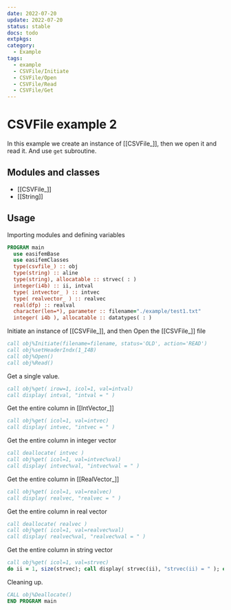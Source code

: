 ```yaml
---
date: 2022-07-20
update: 2022-07-20
status: stable
docs: todo
extpkgs:
category:
  - Example
tags:
  - example
  - CSVFile/Initiate
  - CSVFile/Open
  - CSVFile/Read
  - CSVFile/Get
---
```


# CSVFile example 2

In this example we create an instance of [[CSVFile_]], then we open it and read it. And use `get` subroutine.

## Modules and classes

- [[CSVFile_]]
- [[String]]

## Usage

Importing modules and defining variables

```fortran
PROGRAM main
  use easifemBase
  use easifemClasses
  type(csvfile_) :: obj
  type(string) :: aline
  type(string), allocatable :: strvec( : )
  integer(i4b) :: ii, intval
  type( intvector_ ) :: intvec
  type( realvector_ ) :: realvec
  real(dfp) :: realval
  character(len=*), parameter :: filename="./example/test1.txt"
  integer( i4b ), allocatable :: datatypes( : )
```

Initiate an instance of [[CSVFile_]], and then Open the [[CSVFile_]] file

```fortran
call obj%Initiate(filename=filename, status='OLD', action='READ')
call obj%setHeaderIndx(1_I4B)
call obj%Open()
call obj%Read()
```

Get a single value.

```fortran
call obj%get( irow=1, icol=1, val=intval)
call display( intval, "intval = " )
```

Get the entire column in [[IntVector_]]

```fortran
call obj%get( icol=1, val=intvec)
call display( intvec, "intvec = " )
```

Get the entire column in integer vector

```fortran
call deallocate( intvec )
call obj%get( icol=1, val=intvec%val)
call display( intvec%val, "intvec%val = " )
```

Get the entire column in [[RealVector_]]

```fortran
call obj%get( icol=1, val=realvec)
call display( realvec, "realvec = " )
```

Get the entire column in real vector

```fortran
call deallocate( realvec )
call obj%get( icol=1, val=realvec%val)
call display( realvec%val, "realvec%val = " )
```

Get the entire column in string vector

```fortran
call obj%get( icol=1, val=strvec)
do ii = 1, size(strvec); call display( strvec(ii), "strvec(ii) = " ); end do
```

Cleaning up.

```fortran
CALL obj%Deallocate()
END PROGRAM main
```
